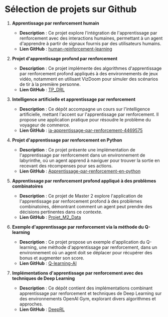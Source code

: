 # Sélection de projets sur Github

1. **Apprentissage par renforcement humain**
   - **Description** : Ce projet explore l'intégration de l'apprentissage par renforcement avec des interactions humaines, permettant à un agent d'apprendre à partir de signaux fournis par des utilisateurs humains.
   - **Lien GitHub** : [human-reinforcement-learning](https://github.com/JulienDesvergnes/human-reinforcement-learning)

2. **Projet d'apprentissage profond par renforcement**
   - **Description** : Ce projet implémente des algorithmes d'apprentissage par renforcement profond appliqués à des environnements de jeux vidéo, notamment en utilisant VizDoom pour simuler des scénarios de tir à la première personne.
   - **Lien GitHub** : [TP_DRL](https://github.com/asolayman/TP_DRL)

3. **Intelligence artificielle et apprentissage par renforcement**
   - **Description** : Ce dépôt accompagne un cours sur l'intelligence artificielle, mettant l'accent sur l'apprentissage par renforcement. Il propose une application pratique pour résoudre le problème du voyageur de commerce.
   - **Lien GitHub** : [ia-apprentissage-par-renforcement-4469575](https://github.com/LinkedInLearning/ia-apprentissage-par-renforcement-4469575)

4. **Projet d'apprentissage par renforcement en Python**
   - **Description** : Ce projet présente une implémentation de l'apprentissage par renforcement dans un environnement de labyrinthe, où un agent apprend à naviguer pour trouver la sortie en recevant des récompenses pour ses actions.
   - **Lien GitHub** : [Apprentissage-par-renforcement-en-python](https://github.com/nguembu/Apprentissage-par-renforcement-en-python)

5. **Apprentissage par renforcement profond appliqué à des problèmes combinatoires**
   - **Description** : Ce projet de Master 2 explore l'application de l'apprentissage par renforcement profond à des problèmes combinatoires, démontrant comment un agent peut prendre des décisions pertinentes dans ce contexte.
   - **Lien GitHub** : [Projet_M2_Data](https://github.com/jonathangraff/Projet_M2_Data)

6. **Exemple d'apprentissage par renforcement via la méthode du Q-learning**
   - **Description** : Ce projet propose un exemple d'application du Q-learning, une méthode d'apprentissage par renforcement, dans un environnement où un agent doit se déplacer pour récupérer des bonus et augmenter son score.
   - **Lien GitHub** : [Q-learning-AI](https://github.com/Wandrille990/Q-learning-AI)

7. **Implémentations d'apprentissage par renforcement avec des techniques de Deep Learning**
   - **Description** : Ce dépôt contient des implémentations combinant apprentissage par renforcement et techniques de Deep Learning sur des environnements OpenAI Gym, explorant divers algorithmes et approches.
   - **Lien GitHub** : [DeepRL](https://github.com/vintel38/DeepRL)

